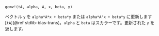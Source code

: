 ```
gemv!(tA, alpha, A, x, beta, y)
```

ベクトル `y` を `alpha*A*x + beta*y` または `alpha*A'x + beta*y` に更新します [`tA`](@ref stdlib-blas-trans)。`alpha` と `beta` はスカラーです。更新された `y` を返します。
